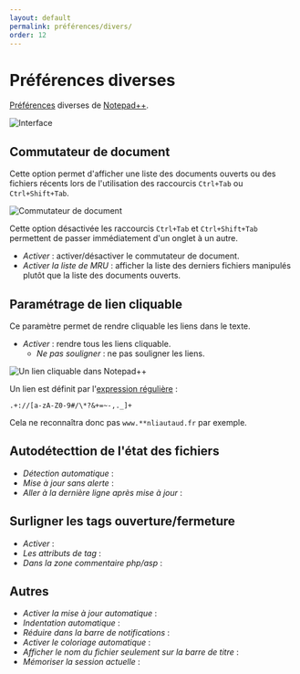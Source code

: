 ```yaml
---
layout: default
permalink: préférences/divers/
order: 12
---
```

# Préférences diverses

[Préférences](préférences.md) diverses de [Notepad++](notepad++.md).

![Interface](https://github.com/nliautaud/nppmanuel/blob/master/images/preferences/12_divers.png)

## Commutateur de document

Cette option permet d'afficher une liste des documents ouverts ou des fichiers récents lors de l'utilisation des raccourcis `Ctrl+Tab` ou `Ctrl+Shift+Tab`.

![Commutateur de document](https://github.com/nliautaud/nppmanuel/blob/master/images/notepadpp_commutateur.png)

Cette option désactivée les raccourcis `Ctrl+Tab` et `Ctrl+Shift+Tab` permettent de passer immédiatement d'un onglet à un autre.

- *Activer* : activer/désactiver le commutateur de document.
- *Activer la liste de MRU* : afficher la liste des derniers fichiers manipulés plutôt que la liste des documents ouverts.

## Paramétrage de lien cliquable

Ce paramètre permet de rendre cliquable les liens dans le texte.

- *Activer* : rendre tous les liens cliquable.
  - *Ne pas souligner* : ne pas souligner les liens.

![Un lien cliquable dans Notepad++](https://github.com/nliautaud/nppmanuel/blob/master/images/notepadpp_lien-cliquable.png)

Un lien est définit par l'[expression régulière](expressions-régulières.md) :

```regex
.+://[a-zA-Z0-9#/\*?&+=~-,._]+
```

Cela ne reconnaîtra donc pas `www.**nliautaud.fr` par exemple.

## Autodétecttion de l'état des fichiers

- *Détection automatique* :
- *Mise à jour sans alerte*  :
- *Aller à la dernière ligne après mise à jour* :

## Surligner les tags ouverture/fermeture

- *Activer* :
- *Les attributs de tag* :
- *Dans la zone commentaire php/asp* :

## Autres

- *Activer la mise à jour automatique* :
- *Indentation automatique* :
- *Réduire dans la barre de notifications* :
- *Activer le coloriage automatique* :
- *Afficher le nom du fichier seulement sur la barre de titre* :
- *Mémoriser la session actuelle* :
